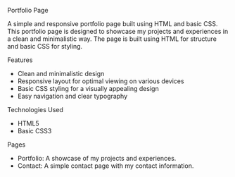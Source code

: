 Portfolio Page

A simple and responsive portfolio page built using HTML and basic CSS.
This portfolio page is designed to showcase my projects and experiences in a clean and minimalistic way. The page is built using HTML for structure and basic CSS for styling.

Features
- Clean and minimalistic design
- Responsive layout for optimal viewing on various devices
- Basic CSS styling for a visually appealing design
- Easy navigation and clear typography

Technologies Used
- HTML5
- Basic CSS3

Pages
- Portfolio: A showcase of my projects and experiences.
- Contact: A simple contact page with my contact information.
